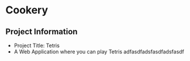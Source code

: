 # Cookery

## Project Information
* Project Title: Tetris
* A Web Application where you can play Tetris
adfasdfadsfasdfadsfasdf
